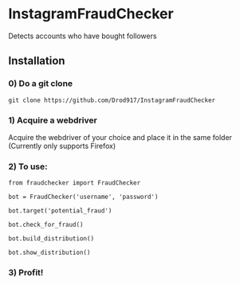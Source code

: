 # InstagramFraudChecker
Detects accounts who have bought followers

## Installation

### 0) Do a git clone
```
git clone https://github.com/Drod917/InstagramFraudChecker
```

### 1) Acquire a webdriver
Acquire the webdriver of your choice and place it in the same folder (Currently only supports Firefox)

### 2) To use:

```
from fraudchecker import FraudChecker

bot = FraudChecker('username', 'password')

bot.target('potential_fraud')

bot.check_for_fraud()

bot.build_distribution()

bot.show_distribution()
```

### 3) Profit!